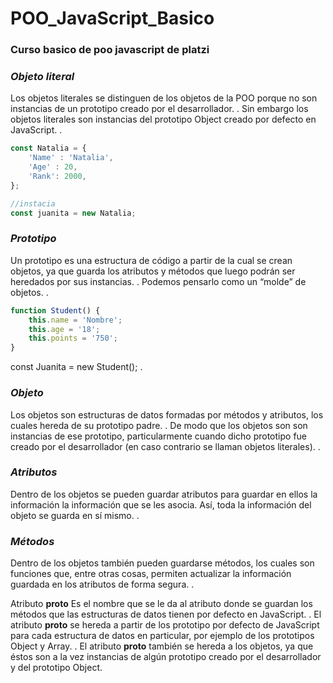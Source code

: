 # POO_JavaScript_Basico
### Curso basico de poo javascript de platzi

### *Objeto literal*
Los objetos literales se distinguen de los objetos de la POO porque no son instancias de un prototipo creado por el desarrollador.
.
Sin embargo los objetos literales son instancias del prototipo Object creado por defecto en JavaScript.
.
```js
const Natalia = {
	'Name' : 'Natalia',
	'Age' : 20,
	'Rank': 2000, 
};

//instacia
const juanita = new Natalia;
```

### *Prototipo*
Un prototipo es una estructura de código a partir de la cual se crean objetos, ya que guarda los atributos y métodos que luego podrán ser heredados por sus instancias.
.
Podemos pensarlo como un “molde” de objetos.
.

```js
function Student() {
	this.name = 'Nombre';
	this.age = '18';
	this.points = '750';
}
```

const Juanita = new Student();
.
### *Objeto*
Los objetos son estructuras de datos formadas por métodos y atributos, los cuales hereda de su prototipo padre.
.
De modo que los objetos son son instancias de ese prototipo, particularmente cuando dicho prototipo fue creado por el desarrollador (en caso contrario se llaman objetos literales).
.

### *Atributos*
Dentro de los objetos se pueden guardar atributos para guardar en ellos la información la información que se les asocia. Así, toda la información del objeto se guarda en sí mismo.
.

### *Métodos*
Dentro de los objetos también pueden guardarse métodos, los cuales son funciones que, entre otras cosas, permiten actualizar la información guardada en los atributos de forma segura.
.

Atributo __proto__
Es el nombre que se le da al atributo donde se guardan los métodos que las estructuras de datos tienen por defecto en JavaScript.
.
El atributo __proto__ se hereda a partir de los prototipo por defecto de JavaScript para cada estructura de datos en particular, por ejemplo de los prototipos Object y Array.
.
El atributo __proto__ también se hereda a los objetos, ya que éstos son a la vez instancias de algún prototipo creado por el desarrollador y del prototipo Object.